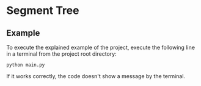 # Segment Tree

## Example
To execute the explained example of the project, execute the following line in a terminal from the project root directory:
```
python main.py
```

If it works correctly, the code doesn't show a message by the terminal.
